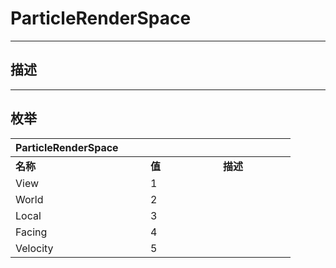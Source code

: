 # ParticleRenderSpace

------------------------------------------------------------------------------------------
## 描述



------------------------------------------------------------------------------------------
## 枚举

|<div style="width:200px">ParticleRenderSpace</div>|<div style="width:100px"></div>|<div style="width:100px"></div>|
|:---|:---|:---|
|**名称**|**值**|**描述**|
|View|1||
|World|2||
|Local|3||
|Facing|4||
|Velocity|5||
